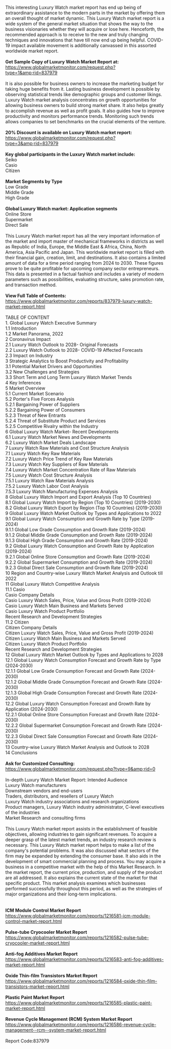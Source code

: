 This interesting Luxury Watch market report has end up being of extraordinary assistance to the modern parts in the market by offering them an overall thought of market dynamic. This Luxury Watch market report is a wide system of the general market situation that shows the way to the business visionaries whether they will acquire or lose here. Henceforth, the recommended approach is to receive to the new and truly changing techniques and innovations that have till now end up being helpful. COVID-19 impact available movement is additionally canvassed in this assorted worldwide market report. <br /><br /><strong>Get Sample Copy of Luxury Watch Market Report at:</strong><br /><a href="https://www.globalmarketmonitor.com/request.php?type=1&amp;rid=837979">https://www.globalmarketmonitor.com/request.php?type=1&amp;rid=837979</a><br /><br />It is also possible for business owners to increase the marketing budget for taking huge benefits from it. Lasting business development is possible by observing statistical trends like demographic groups and customer likings. Luxury Watch market analysis concentrates on growth opportunities for allowing business owners to build strong market share. It also helps greatly to accomplish revenue as well as profit goals. It also guides how to improve productivity and monitors performance trends. Monitoring such trends allows companies to set benchmarks on the crucial elements of the venture. <br /><br /><strong>20% Discount is available on Luxury Watch market report:</strong><br /><a href="https://www.globalmarketmonitor.com/request.php?type=3&amp;rid=837979">https://www.globalmarketmonitor.com/request.php?type=3&amp;rid=837979</a><br /><br /><strong>Key global participants in the Luxury Watch market include:</strong><br /> Seiko <br />Casio <br />Citizen <br /><br /><strong>Market Segments by Type</strong><br />Low Grade <br />Middle Grade <br />High Grade <br /><br /><strong>Global Luxury Watch market: Application segments</strong><br />Online Store <br />Supermarket <br />Direct Sale <br /><br />This Luxury Watch market report has all the very important information of the market and import master of mechanical frameworks in districts as well as Republic of India, Europe, the Middle East &amp; Africa, China, North America, Asia Pacific and Japan. This worldwide market report is filled with their financial gain, creation, limit, and destinations. It also contains a limited amount of data for a time period ranging from 2024 to 2030. These figures prove to be quite profitable for upcoming company sector entrepreneurs. This data is presented in a factual fashion and includes a variety of modern parameters such as possibilities, evaluating structure, sales promotion rate, and transaction method.<br /><br /><strong>View Full Table of Contents:</strong><br /><a href="https://www.globalmarketmonitor.com/reports/837979-luxury-watch-market-report.html">https://www.globalmarketmonitor.com/reports/837979-luxury-watch-market-report.html</a><br /><br />TABLE OF CONTENT<br />1. Global Luxury Watch Executive Summary<br />1.1 Introduction<br />1.2 Market Panorama, 2022<br />2 Coronavirus Impact<br />2.1 Luxury Watch Outlook to 2028- Original Forecasts<br />2.2 Luxury Watch Outlook to 2028- COVID-19 Affected Forecasts<br />2.3 Impact on Industry<br />3 Strategic Analytics to Boost Productivity and Profitability<br />3.1 Potential Market Drivers and Opportunities<br />3.2 New Challenges and Strategies<br />3.3 Short Term and Long Term Luxury Watch Market Trends<br />4 Key Inferences<br />5 Market Overview<br />5.1 Current Market Scenario<br />5.2 Porter's Five Forces Analysis<br />5.2.1 Bargaining Power of Suppliers<br />5.2.2 Bargaining Power of Consumers<br />5.2.3 Threat of New Entrants<br />5.2.4 Threat of Substitute Product and Services<br />5.2.5 Competitive Rivalry within the Industry<br />6 Global Luxury Watch Market- Recent Developments<br />6.1 Luxury Watch Market News and Developments<br />6.2 Luxury Watch Market Deals Landscape<br />7 Luxury Watch Raw Materials and Cost Structure Analysis<br />7.1 Luxury Watch Key Raw Materials<br />7.2 Luxury Watch Price Trend of Key Raw Materials<br />7.3 Luxury Watch Key Suppliers of Raw Materials<br />7.4 Luxury Watch Market Concentration Rate of Raw Materials<br />7.5 Luxury Watch Cost Structure Analysis<br />7.5.1 Luxury Watch Raw Materials Analysis<br />7.5.2 Luxury Watch Labor Cost Analysis<br />7.5.3 Luxury Watch Manufacturing Expenses Analysis<br />8 Global Luxury Watch Import and Export Analysis (Top 10 Countries)<br />8.1 Global Luxury Watch Import by Region (Top 10 Countries) (2019-2030)<br />8.2 Global Luxury Watch Export by Region (Top 10 Countries) (2019-2030)<br />9 Global Luxury Watch Market Outlook by Types and Applications to 2022<br />9.1 Global Luxury Watch Consumption and Growth Rate by Type (2019-2024)<br />9.1.1 Global Low Grade Consumption and Growth Rate (2019-2024)<br />9.1.2 Global Middle Grade Consumption and Growth Rate (2019-2024)<br />9.1.3 Global High Grade Consumption and Growth Rate (2019-2024)<br />9.2 Global Luxury Watch Consumption and Growth Rate by Application (2019-2024)<br />9.2.1  Global Online Store Consumption and Growth Rate (2019-2024)<br />9.2.2  Global Supermarket Consumption and Growth Rate (2019-2024)<br />9.2.3  Global Direct Sale Consumption and Growth Rate (2019-2024)<br />10 Region and Country-wise Luxury Watch Market Analysis and Outlook till 2022<br />11 Global Luxury Watch Competitive Analysis<br />11.1 Casio<br />Casio Company Details<br />Casio Luxury Watch Sales, Price, Value and Gross Profit (2019-2024)<br />Casio Luxury Watch Main Business and Markets Served<br />Casio Luxury Watch Product Portfolio<br />Recent Research and Development Strategies<br />11.2 Citizen<br />Citizen Company Details<br />Citizen Luxury Watch Sales, Price, Value and Gross Profit (2019-2024)<br />Citizen Luxury Watch Main Business and Markets Served<br />Citizen Luxury Watch Product Portfolio<br />Recent Research and Development Strategies<br />12 Global Luxury Watch Market Outlook by Types and Applications to 2028<br />12.1 Global Luxury Watch Consumption Forecast and Growth Rate by Type (2024-2030)<br />12.1.1 Global Low Grade Consumption Forecast and Growth Rate (2024-2030)<br />12.1.2 Global Middle Grade Consumption Forecast and Growth Rate (2024-2030)<br />12.1.3 Global High Grade Consumption Forecast and Growth Rate (2024-2030)<br />12.2 Global Luxury Watch Consumption Forecast and Growth Rate by Application (2024-2030)<br />12.2.1 Global Online Store Consumption Forecast and Growth Rate (2024-2030)<br />12.2.2 Global Supermarket Consumption Forecast and Growth Rate (2024-2030)<br />12.2.3 Global Direct Sale Consumption Forecast and Growth Rate (2024-2030)<br />13 Country-wise Luxury Watch Market Analysis and Outlook to 2028<br />14 Conclusions<br /><br /><strong>Ask for Customized Consulting:</strong><br /><a href="https://www.globalmarketmonitor.com/request.php?type=9&amp;rid=0">https://www.globalmarketmonitor.com/request.php?type=9&amp;rid=0</a><br /><br />In-depth Luxury Watch Market Report: Intended Audience<br />Luxury Watch manufacturers<br />Downstream vendors and end-users<br />Traders, distributors, and resellers of Luxury Watch<br />Luxury Watch industry associations and research organizations<br />Product managers, Luxury Watch industry administrator, C-level executives of the industries<br />Market Research and consulting firms<br /><br />This Luxury Watch market report assists in the establishment of feasible objectives, allowing industries to gain significant revenues. To acquire a deeper grasp of the latest market trends, an industry research review is necessary. This Luxury Watch market report helps to make a list of the company's potential problems. It was also discussed what sectors of the firm may be expanded by extending the consumer base. It also aids in the development of smart commercial planning and process. You may acquire a business in a competitive market with the help of this Market Research. In the market report, the current price, production, and supply of the product are all addressed. It also explains the current state of the market for that specific product. This market analysis examines which businesses performed successfully throughout this period, as well as the strategies of major organizations and their long-term implications.<br /><br /><strong><br /></strong><strong>ICM Module Control Market Report</strong><br /><a href="https://www.globalmarketmonitor.com/reports/1216581-icm-module-control-market-report.html">https://www.globalmarketmonitor.com/reports/1216581-icm-module-control-market-report.html</a><br /><br /><strong>Pulse-tube Cryocooler Market Report</strong><br /><a href="https://www.globalmarketmonitor.com/reports/1216582-pulse-tube-cryocooler-market-report.html">https://www.globalmarketmonitor.com/reports/1216582-pulse-tube-cryocooler-market-report.html</a><br /><br /><strong>Anti-fog Additives Market Report</strong><br /><a href="https://www.globalmarketmonitor.com/reports/1216583-anti-fog-additives-market-report.html">https://www.globalmarketmonitor.com/reports/1216583-anti-fog-additives-market-report.html</a><br /><br /><strong>Oxide Thin-film Transistors Market Report</strong><br /><a href="https://www.globalmarketmonitor.com/reports/1216584-oxide-thin-film-transistors-market-report.html">https://www.globalmarketmonitor.com/reports/1216584-oxide-thin-film-transistors-market-report.html</a><br /><br /><strong>Plastic Paint Market Report</strong><br /><a href="https://www.globalmarketmonitor.com/reports/1216585-plastic-paint-market-report.html">https://www.globalmarketmonitor.com/reports/1216585-plastic-paint-market-report.html</a><br /><br /><strong>Revenue Cycle Management (RCM) System Market Report</strong><br /><a href="https://www.globalmarketmonitor.com/reports/1216586-revenue-cycle-management--rcm--system-market-report.html">https://www.globalmarketmonitor.com/reports/1216586-revenue-cycle-management--rcm--system-market-report.html</a><br /><br />Report Code:837979</p>
